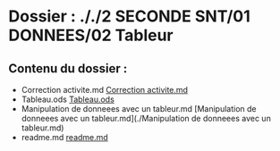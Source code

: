 # Dossier : ././2 SECONDE SNT/01 DONNEES/02 Tableur
 
 ## Contenu du dossier : 
- Correction activite.md [Correction activite.md](./Correction_activite.md)
- Tableau.ods [Tableau.ods](./Tableau.ods)
- Manipulation de donneees avec un tableur.md [Manipulation de donneees avec un tableur.md](./Manipulation de donneees avec un tableur.md)
- readme.md [readme.md](./readme.md)
